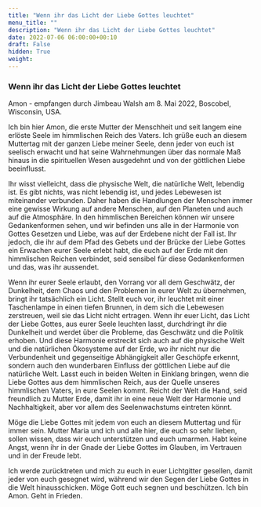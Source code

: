 ```yaml
---
title: "Wenn ihr das Licht der Liebe Gottes leuchtet"
menu_title: ""
description: "Wenn ihr das Licht der Liebe Gottes leuchtet"
date: 2022-07-06 06:00:00+00:10
draft: False
hidden: True
weight:
---
```

### Wenn ihr das Licht der Liebe Gottes leuchtet

Amon - empfangen durch Jimbeau Walsh am 8. Mai 2022, Boscobel, Wisconsin, USA.

Ich bin hier Amon, die erste Mutter der Menschheit und seit langem eine erlöste Seele im himmlischen Reich des Vaters. Ich grüße euch an diesem Muttertag mit der ganzen Liebe meiner Seele, denn jeder von euch ist seelisch erwacht und hat seine Wahrnehmungen über das normale Maß hinaus in die spirituellen Wesen ausgedehnt und von der göttlichen Liebe beeinflusst.

Ihr wisst vielleicht, dass die physische Welt, die natürliche Welt, lebendig ist. Es gibt nichts, was nicht lebendig ist, und jedes Lebewesen ist miteinander verbunden. Daher haben die Handlungen der Menschen immer eine gewisse Wirkung auf andere Menschen, auf den Planeten und auch auf die Atmosphäre. In den himmlischen Bereichen können wir unsere Gedankenformen sehen, und wir befinden uns alle in der Harmonie von Gottes Gesetzen und Liebe, was auf der Erdebene nicht der Fall ist. Ihr jedoch, die ihr auf dem Pfad des Gebets und der Brücke der Liebe Gottes ein Erwachen eurer Seele erlebt habt, die euch auf der Erde mit den himmlischen Reichen verbindet, seid sensibel für diese Gedankenformen und das, was ihr aussendet.

Wenn ihr eurer Seele erlaubt, den Vorrang vor all dem Geschwätz, der Dunkelheit, dem Chaos und den Problemen in eurer Welt zu übernehmen, bringt ihr tatsächlich ein Licht. Stellt euch vor, ihr leuchtet mit einer Taschenlampe in einen tiefen Brunnen, in dem sich die Lebewesen zerstreuen, weil sie das Licht nicht ertragen. Wenn ihr euer Licht, das Licht der Liebe Gottes, aus eurer Seele leuchten lasst, durchdringt ihr die Dunkelheit und werdet über die Probleme, das Geschwätz und die Politik erhoben. Und diese Harmonie erstreckt sich auch auf die physische Welt und die natürlichen Ökosysteme auf der Erde, wo ihr nicht nur die Verbundenheit und gegenseitige Abhängigkeit aller Geschöpfe erkennt, sondern auch den wunderbaren Einfluss der göttlichen Liebe auf die natürliche Welt. Lasst euch in beiden Welten in Einklang bringen, wenn die Liebe Gottes aus dem himmlischen Reich, aus der Quelle unseres himmlischen Vaters, in eure Seelen kommt. Reicht der Welt die Hand, seid freundlich zu Mutter Erde, damit ihr in eine neue Welt der Harmonie und Nachhaltigkeit, aber vor allem des Seelenwachstums eintreten könnt.

Möge die Liebe Gottes mit jedem von euch an diesem Muttertag und für immer sein. Mutter Maria und ich und alle hier, die euch so sehr lieben, sollen wissen, dass wir euch unterstützen und euch umarmen. Habt keine Angst, wenn ihr in der Gnade der Liebe Gottes im Glauben, im Vertrauen und in der Freude lebt.

Ich werde zurücktreten und mich zu euch in euer Lichtgitter gesellen, damit jeder von euch gesegnet wird, während wir den Segen der Liebe Gottes in die Welt hinausschicken. Möge Gott euch segnen und beschützen. Ich bin Amon. Geht in Frieden.